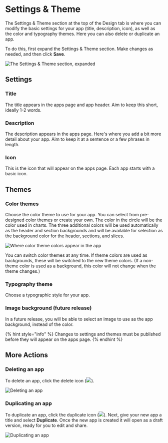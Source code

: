 # Settings & Theme

The Settings & Theme section at the top of the Design tab is where you can modify the basic settings for your app (title, description, icon), as well as the color and typography themes. Here you can  also delete or duplicate an app.&#x20;

To do this, first expand the  Settings & Theme section. Make changes as needed, and then click **Save**.&#x20;

![The Settings & Theme section, expanded](<../../.gitbook/assets/image (330).png>)

## Settings

### Title

The title appears in the apps page and app header. Aim to keep this short, ideally 1-2 words.

### Description

The description appears in the apps page. Here's where you add a bit more detail about your app. Aim to keep it at a sentence or a few phrases in length.

### Icon

This is the icon that will appear on the apps page. Each app starts with a basic icon.

## Themes

### Color themes

Choose the color theme to use for your app. You can select from pre-designed color themes or create your own. The color in the circle will be the color used in charts. The three additional colors will be used automatically as the header and section backgrounds and will be available for selection as the background color for the header, sections, and slices.&#x20;

![Where color theme colors appear in the app](<../../.gitbook/assets/image (324).png>)

You can switch color themes at any time. If theme colors are used as backgrounds, these will be switched to the new theme colors. (If a non-theme color is used as a background, this color will not change when the theme changes.)

### Typography theme

Choose a typographic style for your app.

### Image background (future release)

In a future release, you will be able to select an image to use as the app background, instead of the color.

{% hint style="info" %}
Changes to settings and themes must be published before they will appear on the apps page.
{% endhint %}

## More Actions

### Deleting an app

To delete an app, click the delete icon (![](<../../.gitbook/assets/trash-alt-regular (1).svg>)).

![Deleting an app](<../../.gitbook/assets/image (337).png>)

### Duplicating an app

To duplicate an app, click the duplicate icon (![](../../.gitbook/assets/clone-regular.svg)). Next, give your new app a title and select **Duplicate**. Once the new app is created it will open as a draft version, ready for you to edit and share.

![Duplicating an app](<../../.gitbook/assets/image (316).png>)
